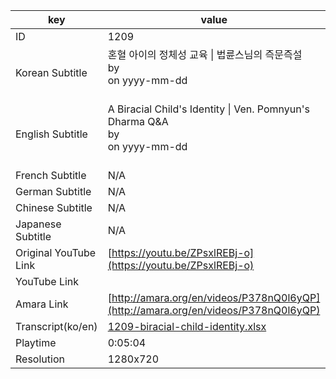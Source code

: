 |  key  |  value  |
|-------|---------|
| ID            | 1209 |
| Korean Subtitle | 혼혈 아이의 정체성 교육 \| 법륜스님의 즉문즉설<br>by <br>on yyyy-mm-dd<br><br>|
| English Subtitle | A Biracial Child's Identity \| Ven. Pomnyun's Dharma Q&A<br>by <br>on yyyy-mm-dd<br><br>|
| French Subtitle | N/A |
| German Subtitle | N/A |
| Chinese Subtitle | N/A |
| Japanese Subtitle | N/A |
| Original YouTube Link  | [https://youtu.be/ZPsxlREBj-o](https://youtu.be/ZPsxlREBj-o) |
| YouTube Link  |  |
| Amara Link    | [http://amara.org/en/videos/P378nQ0l6yQP](http://amara.org/en/videos/P378nQ0l6yQP) |
| Transcript(ko/en) | [1209-biracial-child-identity.xlsx](https://github.com/jungtosociety/dharma-qna/raw/master/sub/1209/1209-biracial-child-identity.xlsx) |
| Playtime | 0:05:04 |
| Resolution | 1280x720|
